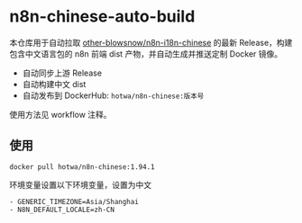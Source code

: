 # n8n-chinese-auto-build

本仓库用于自动拉取 [other-blowsnow/n8n-i18n-chinese](https://github.com/other-blowsnow/n8n-i18n-chinese) 的最新 Release，构建包含中文语言包的 n8n 前端 dist 产物，并自动生成并推送定制 Docker 镜像。

- 自动同步上游 Release
- 自动构建中文 dist
- 自动发布到 DockerHub: `hotwa/n8n-chinese:版本号`

使用方法见 workflow 注释。

## 使用

```shell
docker pull hotwa/n8n-chinese:1.94.1
```

环境变量设置以下环境变量，设置为中文

```shell
- GENERIC_TIMEZONE=Asia/Shanghai  
- N8N_DEFAULT_LOCALE=zh-CN
```
